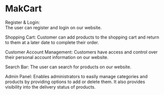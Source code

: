 # MakCart

Register & Login:  
The user can register and login on our website.

Shopping Cart:
Customer can add products to the shopping cart and return to them at a later date to complete their order.

Customer Account Management:
Customers have access and control over their personal account information on our website.

Search Bar:
The user can search for products on our website.

Admin Panel:
Enables administrators to easily manage categories and products by providing options to add or delete them. It also provides visibility into the delivery status of products.







   
   


   
